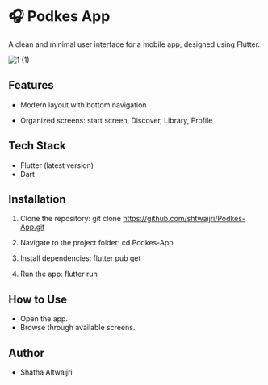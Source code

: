 # 🎧 Podkes App
A clean and minimal user interface for a mobile app, designed using Flutter.

![1 (1)](https://github.com/user-attachments/assets/975924f4-6f84-4c85-8c08-d4bb9c2a20ec)

## Features

- Modern layout with bottom navigation

- Organized screens: start screen, Discover, Library, Profile


## Tech Stack 
- Flutter (latest version) 
- Dart


## Installation 
1.	Clone the repository: 
git clone https://github.com/shtwaijri/Podkes-App.git

2.	Navigate to the project folder: 
cd  Podkes-App

3. Install dependencies: 
flutter pub get 

4.	Run the app: 
flutter run 

## How to Use 
- Open the app. 
- Browse through available screens. 

## Author 
- Shatha Altwaijri 




